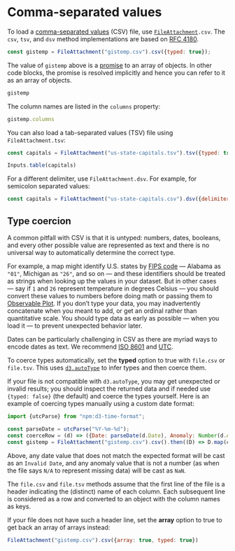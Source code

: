 # Comma-separated values

To load a [comma-separated values](https://en.wikipedia.org/wiki/Comma-separated_values) (CSV) file, use [`FileAttachment`](../files)`.csv`. The `csv`, `tsv`, and `dsv` method implementations are based on [RFC 4180](https://datatracker.ietf.org/doc/html/rfc4180).

```js echo
const gistemp = FileAttachment("gistemp.csv").csv({typed: true});
```

The value of `gistemp` above is a [promise](../reactivity#promises) to an array of objects. In other code blocks, the promise is resolved implicitly and hence you can refer to it as an array of objects.

```js echo
gistemp
```

The column names are listed in the `columns` property:

```js echo
gistemp.columns
```

You can also load a tab-separated values (TSV) file using `FileAttachment.tsv`:

```js echo
const capitals = FileAttachment("us-state-capitals.tsv").tsv({typed: true});
```

```js echo
Inputs.table(capitals)
```

For a different delimiter, use `FileAttachment.dsv`. <a href="https://github.com/observablehq/framework/pull/1172" class="observablehq-version-badge" data-version="prerelease" title="Added in #1172"></a> For example, for semicolon separated values:

```js run=false
const capitals = FileAttachment("us-state-capitals.csv").dsv({delimiter: ";", typed: true});
```

## Type coercion

A common pitfall with CSV is that it is untyped: numbers, dates, booleans, and every other possible value are represented as text and there is no universal way to automatically determine the correct type.

For example, a map might identify U.S. states by [FIPS code](https://transition.fcc.gov/oet/info/maps/census/fips/fips.txt) — Alabama as `"01"`, Michigan as `"26"`, and so on — and these identifiers should be treated as strings when looking up the values in your dataset. But in other cases — say if `1` and `26` represent temperature in degrees Celsius — you should convert these values to numbers before doing math or passing them to [Observable Plot](./plot). If you don’t type your data, you may inadvertently concatenate when you meant to add, or get an ordinal rather than quantitative scale. You should type data as early as possible — when you load it — to prevent unexpected behavior later.

Dates can be particularly challenging in CSV as there are myriad ways to encode dates as text. We recommend [ISO 8601](https://en.wikipedia.org/wiki/ISO_8601) and [UTC](https://en.wikipedia.org/wiki/Coordinated_Universal_Time).

To coerce types automatically, set the **typed** option to true with `file.csv` or `file.tsv`. This uses [`d3.autoType`](https://d3js.org/d3-dsv#autoType) to infer types and then coerce them.

If your file is not compatible with `d3.autoType`, you may get unexpected or invalid results; you should inspect the returned data and if needed use `{typed: false}` (the default) and coerce the types yourself. Here is an example of coercing types manually using a custom date format:

```js run=false
import {utcParse} from "npm:d3-time-format";

const parseDate = utcParse("%Y-%m-%d");
const coerceRow = (d) => ({Date: parseDate(d.Date), Anomaly: Number(d.Anomaly)});
const gistemp = FileAttachment("gistemp.csv").csv().then((D) => D.map(coerceRow));
```

Above, any date value that does not match the expected format will be cast as an `Invalid Date`, and any anomaly value that is not a number (as when the file says `N/A` to represent missing data) will be cast as `NaN`.

The `file.csv` and `file.tsv` methods assume that the first line of the file is a header indicating the (distinct) name of each column. Each subsequent line is considered as a row and converted to an object with the column names as keys.

If your file does not have such a header line, set the **array** option to true to get back an array of arrays instead:

```js echo
FileAttachment("gistemp.csv").csv({array: true, typed: true})
```
